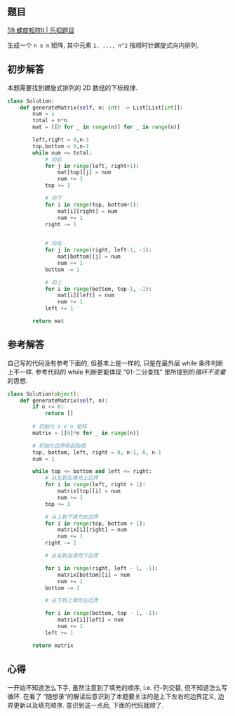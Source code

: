 ## 题目
[59.螺旋矩阵II | 乐扣题目](https://leetcode.cn/problems/spiral-matrix-ii/description/)

生成一个 `n x n` 矩阵, 其中元素 `1, ..., n^2` 按顺时针螺旋式向内排列. 

## 初步解答
本题需要找到螺旋式排列的 2D 数组的下标规律. 

```python
class Solution:
    def generateMatrix(self, n: int) -> List[List[int]]:
        num = 1
        total = n*n
        mat = [[0 for _ in range(n)] for _ in range(n)]

        left,right = 0,n-1
        top,bottom = 0,n-1
        while num <= total:
            # 向右
            for j in range(left, right+1):
                mat[top][j] = num
                num += 1
            top += 1

            # 向下
            for i in range(top, bottom+1):
                mat[i][right] = num
                num += 1
            right -= 1

            
            # 向左
            for j in range(right, left-1, -1):
                mat[bottom][j] = num
                num += 1
            bottom -= 1

            # 向上
            for i in range(bottom, top-1, -1):
                mat[i][left] = num
                num += 1
            left += 1

        return mat
```
## 参考解答
自己写的代码没有参考下面的, 但基本上是一样的, 只是在最外层 while 条件判断上不一样. 参考代码的 while 判断更能体现 “01-二分查找” 里所提到的*循环不变量*的思想.

```python
class Solution(object):
    def generateMatrix(self, n):
        if n <= 0:
            return []
        
        # 初始化 n x n 矩阵
        matrix = [[0]*n for _ in range(n)]

        # 初始化边界和起始值
        top, bottom, left, right = 0, n-1, 0, n-1
        num = 1

        while top <= bottom and left <= right:
            # 从左到右填充上边界
            for i in range(left, right + 1):
                matrix[top][i] = num
                num += 1
            top += 1

            # 从上到下填充右边界
            for i in range(top, bottom + 1):
                matrix[i][right] = num
                num += 1
            right -= 1

            # 从右到左填充下边界

            for i in range(right, left - 1, -1):
                matrix[bottom][i] = num
                num += 1
            bottom -= 1

            # 从下到上填充左边界

            for i in range(bottom, top - 1, -1):
                matrix[i][left] = num
                num += 1
            left += 1

        return matrix
```

## 心得
一开始不知道怎么下手, 虽然注意到了填充的顺序, i.e. 行-列交替, 但不知道怎么写循环. 在看了 “随想录”的解读后意识到了本题要关注的是上下左右的边界定义, 边界更新以及填充顺序. 意识到这一点后, 下面的代码就顺了.
